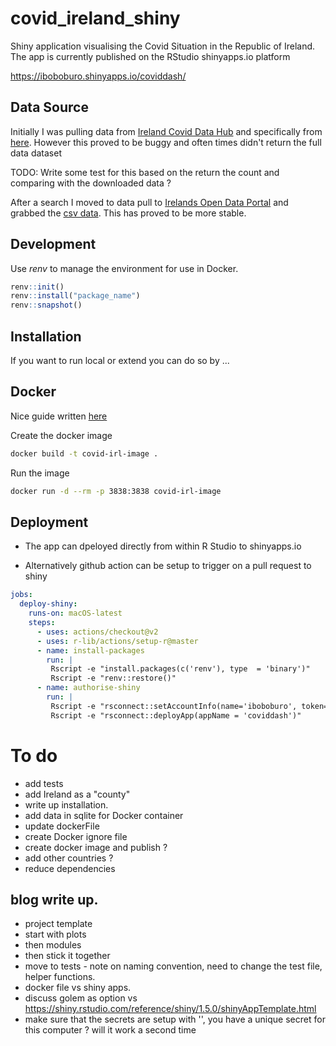 # covid_ireland_shiny

Shiny application visualising the Covid Situation in the Republic of Ireland. The app is currently published on the RStudio shinyapps.io platform 

https://iboboburo.shinyapps.io/coviddash/

## Data Source

Initially I was pulling data from [Ireland Covid Data Hub](https://covid19ireland-geohive.hub.arcgis.com/) and specifically from [here](https://opendata.arcgis.com/datasets/d9be85b30d7748b5b7c09450b8aede63_0.csv). However this proved to be buggy and often times didn't return the full data dataset 

TODO: Write some test for this based on the return the count and comparing with the downloaded data ? 

After a search I moved to data pull to [Irelands Open Data Portal](https://data.gov.ie/) and grabbed the [csv data](https://opendata-geohive.hub.arcgis.com/datasets/d9be85b30d7748b5b7c09450b8aede63_0.csv?outSR=%7B%22latestWkid%22%3A3857%2C%22wkid%22%3A102100%7D). This has proved to be more stable. 

## Development

Use _renv_ to manage the environment for use in Docker. 

```r
renv::init()
renv::install("package_name")
renv::snapshot()
```


## Installation 

If you want to run local or extend you can do so by ...

## Docker

Nice guide written [here](https://www.statworx.com/ch/blog/how-to-dockerize-shinyapps/)

Create the docker image
```bash
docker build -t covid-irl-image . 
```

Run the image 

```bash
docker run -d --rm -p 3838:3838 covid-irl-image
```


## Deployment

- The app can dpeloyed directly from within R Studio to shinyapps.io

- Alternatively github action can be setup to trigger on a pull request to shiny

```yaml
jobs:
  deploy-shiny:
    runs-on: macOS-latest
    steps:
      - uses: actions/checkout@v2
      - uses: r-lib/actions/setup-r@master
      - name: install-packages
        run: |
         Rscript -e "install.packages(c('renv'), type  = 'binary')"
         Rscript -e "renv::restore()"
      - name: authorise-shiny
        run: |
         Rscript -e "rsconnect::setAccountInfo(name='iboboburo', token=${{secrets.SHINYAPPS_TOKEN}}, secret=${{secrets.SHINYAPPS_SECRET}})"
         Rscript -e "rsconnect::deployApp(appName = 'coviddash')"
```


# To do

- add tests
- add Ireland as a "county" 
- write up installation. 
- add data in sqlite for Docker container
- update dockerFile
- create Docker ignore file 
- create docker image and publish ?
- add other countries ?  
- reduce dependencies

## blog write up. 

- project template
- start with plots
- then modules
- then stick it together
- move to tests - note on naming convention, need to change the test file, helper functions. 
- docker file vs shiny apps.  
- discuss golem as option vs https://shiny.rstudio.com/reference/shiny/1.5.0/shinyAppTemplate.html
- make sure that the secrets are setup with '', you have a unique secret for this computer ? will it work a second time 